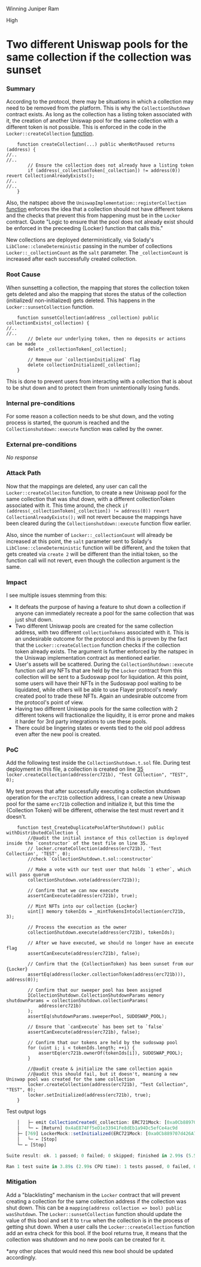 Winning Juniper Ram

High

# Two different Uniswap pools for the same collection if the collection was sunset

### Summary

According to the protocol, there may be situations in which a collection may need to be removed from the platform. This is why the `CollectionShutdown` contract exists. As long as the collection has a listing token associated with it, the creation of another Uniswap pool for the same collection with a different token is not possible. This is enforced in the code in the `Locker::createCollection` [function](https://github.com/sherlock-audit/2024-08-flayer/blob/main/flayer/src/contracts/Locker.sol#L304).

```solidity
    function createCollection(...) public whenNotPaused returns (address) {
//..
//..
        // Ensure the collection does not already have a listing token
        if (address(_collectionToken[_collection]) != address(0)) revert CollectionAlreadyExists();
//..
//..
    }
```
Also, the natspec above the `UniswapImplementation::registerCollection` [function](https://github.com/sherlock-audit/2024-08-flayer/blob/main/flayer/src/contracts/implementation/UniswapImplementation.sol#L151) enforces the idea that a collection should not have different tokens and the checks that prevent this from happening must be in the `Locker` contract. Quote "Logic to ensure that the pool does not already exist should be enforced in the preceeding {Locker} function that calls this."

New collections are deployed deterministically, via Solady's `LibClone::cloneDeterministic` passing in the number of collections `Locker::_collectionCount` as the `salt` parameter. The `_collectionCount` is increased after each successfully created collection.

### Root Cause

When sunsetting a collection, the mapping that stores the collection token gets deleted and also the mapping that stores the status of the collection (initialized/ non-initialized) gets deleted. This happens in the `Locker::sunsetCollection` function.

```solidity
    function sunsetCollection(address _collection) public collectionExists(_collection) {
//..
//..
        // Delete our underlying token, then no deposits or actions can be made
        delete _collectionToken[_collection];

        // Remove our `collectionInitialized` flag
        delete collectionInitialized[_collection];
    }
```

This is done to prevent users from interacting with a collection that is about to be shut down and to protect them from unintentionally losing funds.

### Internal pre-conditions

For some reason a collection needs to be shut down, and the voting process is started, the quorum is reached and the `Collectionshutdown::execute` function was called by the owner.

### External pre-conditions

_No response_

### Attack Path

Now that the mappings are deleted, any user can call the `Locker::createColleciton` function, to create a new Uniswap pool for the same collection that was shut down, with a different collectionToken associated with it. This time around, the check `if (address(_collectionToken[_collection]) != address(0)) revert CollectionAlreadyExists();` will not revert because the mappings have been cleared during the `Collectionshutdown::execute` function flow earlier.

Also, since the number of `Locker::_collectionCount` will already be increased at this point, the `salt` parameter sent to Solady's `LibClone::cloneDeterministic` function will be different, and the token that gets created via `create 2` will be different than the initial token, so the function call will not revert, even though the collection argument is the same.

### Impact

I see multiple issues stemming from this:
- It defeats the purpose of having a feature to shut down a collection if anyone can immediately recreate a pool for the same collection that was just shut down.
- Two different Uniswap pools are created for the same collection address, with two different `collectionTokens` associated with it. This is an undesirable outcome for the protocol and this is proven by the fact that the `Locker::createCollection` function checks if the collection token already exists.  The argument is further enforced by the natspec in the Uniswap implementation contract as mentioned earlier.
- User's assets will be scattered. During the `CollectionShutdown::execute` function call any NFTs that are held by the `Locker` contract from this collection will be sent to a Sudoswap pool for liquidation. At this point, some users will have their NFTs in the Sudoswap pool waiting to be liquidated, while others will be able to use Flayer protocol's newly created pool to trade these NFTs. Again an undesirable outcome from the protocol's point of view.
- Having two different Uniswap pools for the same collection with 2 different tokens will fractionalize the liquidity, it is error prone and makes it harder for 3rd party integrations to use these pools.
- There could be lingering states or events tied to the old pool address even after the new pool is created.

### PoC

Add the following test inside the `CollectionShutdown.t.sol` file.
During test deployment in this file, a collection is created on line [35](https://github.com/sherlock-audit/2024-08-flayer/blob/main/flayer/test/utils/CollectionShutdown.t.sol#L35) `locker.createCollection(address(erc721b), "Test Collection", "TEST", 0);`

My test proves that after successfully executing a collection shutdown operation for the `erc721b` collection address, I can create a new Uniswap pool for the same `erc721b` collection and initialize it, but this time the {Collection Token} will be different, otherwise the test must revert and it doesn't.

```solidity
    function test_CreateDuplicatePoolAfterShutdown() public withDistributedCollection {
        //@audit the initial instance of this collection is deployed inside the `constructor` of the test file on line 35.
        // locker.createCollection(address(erc721b), 'Test Collection', 'TEST', 0);
        //check `CollectionShutdown.t.sol::constructor`
    
        // Make a vote with our test user that holds `1 ether`, which will pass quorum
        collectionShutdown.vote(address(erc721b));

        // Confirm that we can now execute
        assertCanExecute(address(erc721b), true);

        // Mint NFTs into our collection {Locker}
        uint[] memory tokenIds = _mintTokensIntoCollection(erc721b, 3);

        // Process the execution as the owner
        collectionShutdown.execute(address(erc721b), tokenIds);

        // After we have executed, we should no longer have an execute flag
        assertCanExecute(address(erc721b), false);

        // Confirm that the {CollectionToken} has been sunset from our {Locker}
        assertEq(address(locker.collectionToken(address(erc721b))), address(0));

        // Confirm that our sweeper pool has been assigned
        ICollectionShutdown.CollectionShutdownParams memory shutdownParams = collectionShutdown.collectionParams(
            address(erc721b)
        );
        assertEq(shutdownParams.sweeperPool, SUDOSWAP_POOL);

        // Ensure that `canExecute` has been set to `false`
        assertCanExecute(address(erc721b), false);

        // Confirm that our tokens are held by the sudoswap pool
        for (uint i; i < tokenIds.length; ++i) {
            assertEq(erc721b.ownerOf(tokenIds[i]), SUDOSWAP_POOL);
        }

        //@audit create & initialize the same collection again
        //@audit this should fail, but it doesn't, meaning a new Uniswap pool was created for the same collection
        locker.createCollection(address(erc721b), "Test Collection", "TEST", 0);
        locker.setInitialized(address(erc721b), true);
    }
```

Test output logs

```javascript
    │   ├─ emit CollectionCreated(_collection: ERC721Mock: [0xa0Cb889707d426A7A386870A03bc70d1b0697598], _collectionToken: 0x4aE874Ff5eD1e33941Fe8dEb1a94Dc5efCe4ac9d, _name: "Test Collection", _symbol: "TEST", _denomination: 0, _creator: CollectionShutdownTest: [0x7FA9385bE102ac3EAc297483Dd6233D62b3e1496])
    │   └─ ← [Return] 0x4aE874Ff5eD1e33941Fe8dEb1a94Dc5efCe4ac9d
    ├─ [769] LockerMock::setInitialized(ERC721Mock: [0xa0Cb889707d426A7A386870A03bc70d1b0697598], true)
    │   └─ ← [Stop] 
    └─ ← [Stop] 

Suite result: ok. 1 passed; 0 failed; 0 skipped; finished in 2.99s (5.53ms CPU time)

Ran 1 test suite in 3.89s (2.99s CPU time): 1 tests passed, 0 failed, 0 skipped (1 total tests)
```


### Mitigation

Add a "blacklisting" mechanism in the `Locker` contract that will prevent creating a collection for the same collection address if the collection was shut down. This can be a `mapping(address collection => bool) public wasShutdown`. The `Locker::sunsetCollection` function should update the value of this bool and set it to `true` when the collection is in the process of getting shut down. When a user calls the `Locker::createCollection` function add an extra check for this bool. If the bool returns true, it means that the collection was shutdown and no new pools can be created for it.

*any other places that would need this new bool should be updated accordingly.